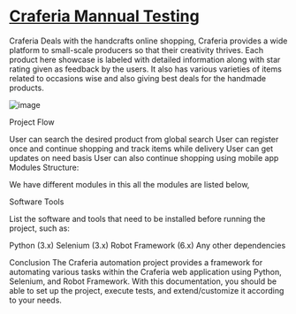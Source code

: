 # <a href="https://craferia.com/"> Craferia Mannual Testing</a>

Craferia Deals with the handcrafts online shopping, Craferia provides a wide platform to small-scale producers so that their creativity thrives. Each product here showcase is labeled with detailed information along with star rating given as feedback by the users. 
It also has various varieties of items related to occasions wise and also giving best deals for the handmade products.

![image](https://github.com/smartinternz02/SI-GuidedProject-705133-1707205469/assets/104365761/36e7568e-e855-4c16-86a6-36a6d6ae538f)

Project Flow

User can search the desired product from global search
User can register once and continue shopping and track items while delivery
User can get updates on need basis
User can also continue shopping using mobile app
Modules Structure:

We have different modules in this all the modules are listed below,

Software Tools

List the software and tools that need to be installed before running the project, such as:

Python (3.x)
Selenium (3.x)
Robot Framework (6.x)
Any other dependencies

Conclusion
The Craferia automation project provides a framework for automating various tasks within the Craferia web application using Python, Selenium, and Robot Framework. With this documentation, you should be able to set up the project, execute tests, and extend/customize it according to your needs.
